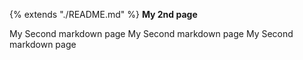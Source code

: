 {% extends "./README.md" %}
**My 2nd page**

My Second markdown page
My Second markdown page
My Second markdown page
